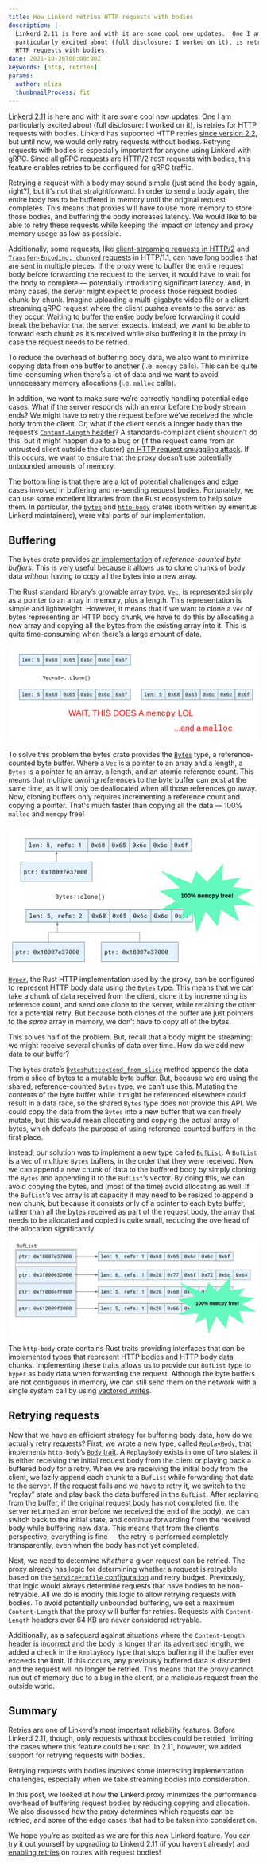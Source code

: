 ```yaml
---
title: How Linkerd retries HTTP requests with bodies
description: |-
  Linkerd 2.11 is here and with it are some cool new updates.  One I am
  particularly excited about (full disclosure: I worked on it), is retries or
  HTTP requests with bodies.
date: 2021-10-26T00:00:00Z
keywords: [http, retries]
params:
  author: eliza
  thumbnailProcess: fit
---
```


[Linkerd 2.11](https://github.com/linkerd/linkerd2/issues/6130)
is here and with it are some cool new updates.  One I am particularly
excited about (full disclosure: I worked on it), is retries for HTTP requests
with bodies. Linkerd has supported HTTP retries
[since version 2.2](https://linkerd.io/2019/02/22/how-we-designed-retries-in-linkerd-2-2/),
but until now, we would only retry requests without bodies. Retrying
requests with bodies is especially important for anyone using Linkerd with gRPC.
Since all gRPC requests are HTTP/2 `POST` requests with bodies, this feature
enables retries to be configured for gRPC traffic.

Retrying a request with a body may sound simple (just send the body again,
right?), but it’s not that straightforward. In order to send a body again,
the entire body has to be buffered in memory until the original request
completes. This means that proxies will have to use more memory to store
those bodies, and buffering the body increases latency. We would like to be able
to retry these requests while keeping the impact on latency and proxy memory
usage as low as possible.

Additionally, some requests, like
[client-streaming requests in HTTP/2](https://httpwg.org/specs/rfc7540.html#StreamsLayer)
and
[`Transfer-Encoding: chunked` requests](https://developer.mozilla.org/en-US/docs/Web/HTTP/Headers/Transfer-Encoding#directives)
in HTTP/1.1, can have long bodies that are sent in multiple pieces. If the
proxy were to buffer the entire request body before forwarding the request
to the server, it would have to wait for the body to complete —
potentially introducing significant latency. And, in many cases, the server
might expect to process those request bodies chunk-by-chunk. Imagine
uploading a multi-gigabyte video file or a client-streaming gRPC request
where the client pushes events to the server as they occur. Waiting to
buffer the entire body before forwarding it could break the behavior that
the server expects. Instead, we want to be able to forward each chunk as
it’s received while also  buffering it in the proxy in case the request
needs to be retried.

To reduce the overhead of buffering body data, we also want to minimize
copying data from one buffer to another (i.e. `memcpy` calls). This can be
quite time-consuming when there’s a lot of data and we want to avoid
unnecessary memory allocations (i.e. `malloc` calls).

In addition, we want to make sure we’re correctly handling potential edge
cases. What if the server responds with an error before the body stream
ends? We might have to retry the request before we’ve received the whole
body from the client. Or, what if the client sends a longer body than the
request’s
[`Content-Length` header](https://developer.mozilla.org/en-US/docs/Web/HTTP/Headers/Content-Length)?
A standards-compliant client shouldn’t do this, but it might happen due to
a bug or (if the request came from an untrusted client outside the cluster)
[an HTTP request smuggling attack](https://cwe.mitre.org/data/definitions/444.html).
If this occurs, we want to ensure that the proxy doesn’t use potentially
unbounded amounts of memory.

The bottom line is that there are a lot of potential challenges and edge
cases involved in buffering and re-sending request bodies. Fortunately,
we can use some excellent libraries from the Rust ecosystem to help solve
them. In particular, the [`bytes`](https://crates.io/crates/bytes)
and [`http-body`](https://crates.io/crates/http-body) crates (both written
by emeritus Linkerd maintainers), were vital parts of our implementation.

## Buffering

The `bytes` crate provides
[an implementation](https://docs.rs/bytes/1.1.0/bytes/struct.Bytes.html)
of *reference-counted byte buffers*. This is very useful because it
allows us to clone chunks of body data *without* having to copy all the
bytes into a new array.

The Rust standard library’s growable array type,
[`Vec`](https://doc.rust-lang.org/stable/std/vec/struct.Vec.html),
is represented simply as a pointer to an array in memory, plus a length.
This representation is simple and lightweight. However, it means that if
we want to clone a `Vec` of bytes representing an HTTP body chunk, we have
to do this by allocating a new array and copying all the bytes from the
existing array into it. This is quite time-consuming when there’s a large
amount of data.

![Cloning buffers: the slow way.](retries-3.png)

To solve this problem the bytes crate provides the
[`Bytes`](https://docs.rs/bytes/1.1.0/bytes/struct.Bytes.html#) type, a
reference-counted byte buffer. Where a `Vec` is a pointer to an array and
a length, a `Bytes` is a pointer to an array, a length, and an atomic reference
count. This means that multiple owning references to the byte buffer can
exist at the same time, as it will only be deallocated when all those
references go away. Now, cloning buffers only requires incrementing a
reference count and copying a pointer. That's much faster than copying
all the data — 100% `malloc` and `memcpy` free!

![Cloning buffers: the fast way.](retries-2.png)

[`Hyper`](https://crates.io/crates/hyper), the Rust HTTP implementation used
by the proxy, can be configured to represent HTTP body data using the `Bytes`
type. This means that we can take a chunk of data received from the client,
clone it by incrementing its reference count, and send one clone to the server,
while retaining the other for a potential retry. But because both clones
of the buffer are just pointers to the *same* array in memory, we don’t
have to copy all of the bytes.

This solves half of the problem. But, recall that a body might be streaming:
we might receive several chunks of data over time. How do we add new data to
our buffer?

The `bytes` crate’s
[`BytesMut::extend_from_slice`](https://docs.rs/bytes/1.1.0/bytes/struct.BytesMut.html#method.extend_from_slice)
method appends the data from a slice of bytes to a mutable byte buffer.
But, because we are using the shared, reference-counted `Bytes` type, we can’t
use this. Mutating the contents of the byte buffer while it might be
referenced elsewhere could result in a data race, so the shared `Bytes` type
does not provide this API. We could copy the data from the `Bytes` into a new
buffer that we can freely mutate, but this would mean allocating and copying
the actual array of bytes, which defeats the purpose of using reference-counted
buffers in the first place.

Instead, our solution was to implement a new type called
[`BufList`](https://github.com/linkerd/linkerd2-proxy/blob/1cff3aef82c203bf09ccce485506d7a29ca27308/linkerd/http-retry/src/lib.rs#L57-L61).
A `BufList` is a `Vec` of multiple `Bytes` buffers, in the order that they were
received. Now we can append a new chunk of data to the buffered body by simply
cloning the `Bytes` and appending it to the `BufList`’s vector. By doing this,
we can avoid copying the bytes, and (most of the time) avoid allocating as
well. If the `BufList`’s `Vec` array is at capacity it may need to be resized to
append a new chunk, but because it consists only of a pointer to each byte buffer,
rather than all the bytes received as part of the request body, the array that
needs to be allocated and copied is quite small, reducing the overhead of
the allocation significantly.

![Appending multiple buffers to a BufList.](retries-1.png)

The `http-body` crate contains Rust traits providing interfaces that can be
implemented types that represent HTTP bodies and HTTP body data chunks.
Implementing these traits allows us to provide our `BufList` type to `hyper` as
body data when forwarding the request. Although the byte buffers are not
contiguous in memory, we can still send them on the network with a single
system call by using
[vectored writes](https://docs.rs/tokio/1.12.0/tokio/io/trait.AsyncWrite.html#method.poll_write_vectored).

## Retrying requests

Now that we have an efficient strategy for buffering body data, how do we
actually retry requests? First, we wrote a new type, called
[`ReplayBody`](https://github.com/linkerd/linkerd2-proxy/blob/1cff3aef82c203bf09ccce485506d7a29ca27308/linkerd/http-retry/src/lib.rs#L13-L42),
that implements `http-body`’s
[`Body` trait](https://docs.rs/http-body/0.4.4/http_body/trait.Body.html).
A `ReplayBody` exists in one of two states: it is either receiving the initial
request body from the client or playing back a buffered body for a retry. When
we are receiving the initial body from the client, we lazily append each chunk
to a `BufList` while forwarding that data to the server. If the request fails
and we have to retry it, we switch to the “replay” state and play back the data
buffered in the `BufList`. After replaying from the buffer, if the original
request body has not completed (i.e. the server returned an error before we
received the end of the body), we can switch back to the initial state, and
continue forwarding from the received body while buffering new data. This means
that from the client’s perspective, everything is fine — the retry is performed
completely transparently, even when the body has not yet completed.

Next, we need to determine *whether* a given request can be retried. The
proxy already has logic for determining whether a request is retryable based
on the
[`ServiceProfile` configuration](https://linkerd.io/2.11/tasks/configuring-retries/)
and retry budget. Previously, that logic would always determine requests that
have bodies to be non-retryable. All we do is modify this logic to allow
retrying requests with bodies. To avoid potentially unbounded buffering,
we set a maximum `Content-Length` that the proxy will buffer for retries.
Requests with `Content-Length` headers over 64 KB are never considered
retryable.

Additionally, as a safeguard against situations where the `Content-Length` header
is incorrect and the body is longer than its advertised length, we added a
check in the `ReplayBody` type that stops buffering if the buffer ever exceeds
the limit. If this occurs, any previously buffered data is discarded and
the request will no longer be retried. This means that the proxy cannot run
out of memory due to a bug in the client, or a malicious request from the
outside world.

## Summary

Retries are one of Linkerd’s most important reliability features. Before
Linkerd 2.11, though, only requests without bodies could be retried,
limiting the cases where this feature could be used. In 2.11, however,
we added support for retrying requests with bodies.

Retrying requests with bodies involves some interesting implementation
challenges, especially when we take streaming bodies into consideration.

In this post, we looked at how the Linkerd proxy minimizes the performance
overhead of buffering request bodies by reducing copying and allocation.
We also discussed how the proxy determines which requests can be retried,
and some of the edge cases that had to be taken into consideration.

We hope you’re as excited as we are for this new Linkerd feature. You can
try it out yourself by upgrading to Linkerd 2.11 (if you haven’t already)
and [enabling retries](https://linkerd.io/2.11/tasks/configuring-retries/) on
routes with request bodies!
